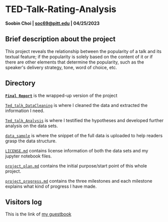 # TED-Talk-Rating-Analysis

**Soobin Choi | soc69@pitt.edu | 04/25/2023**

## Brief description about the project
This project reveals the relationship between the popularity of a talk and its textual feature; if the popularity is solely based on the content of it or if there are other elements that determine the popularity, such as the speaker's delivery strategy, tone, word of choice, etc.

## Directory

[**`Final Report`**](https://github.com/Data-Science-for-Linguists-2023/TED-Talk-Rating-Analysis/blob/main/final_paper.md) is the wrapped-up version of the project

[`Ted_talk_DataCleaning`](https://github.com/Data-Science-for-Linguists-2023/TED-Talk-Rating-Analysis/blob/main/code/TED_talk_DataCleaning.ipynb) is where I cleaned the data and extracted the information I need. 

[`Ted_talk_Analysis`](https://github.com/Data-Science-for-Linguists-2023/TED-Talk-Rating-Analysis/blob/main/code/TED_talk_Analysis.ipynb) is where I testified the hypotheses and developed further analysis on the data sets.

[`data_sample`](https://github.com/Data-Science-for-Linguists-2023/TED-Talk-Rating-Analysis/tree/main/data_sample) is where the snippet of the full data is uploaded to help readers grasp the data structure.

[`LICENSE.md`](https://github.com/Data-Science-for-Linguists-2023/TED-Talk-Rating-Analysis/blob/main/LICENSE.md) contains license information of both the data sets and my jupyter notebook files.

[`project_plan.md`](https://github.com/Data-Science-for-Linguists-2023/TED-Talk-Rating-Analysis/blob/main/project_plan.md) contains the initial purpose/start point of this whole project.

[`project_progress.md`](https://github.com/Data-Science-for-Linguists-2023/TED-Talk-Rating-Analysis/blob/main/progress_report.md) contains the three milestones and each milestone explains what kind of progress I have made.



## Visitors log
This is the link of [my guestbook](https://github.com/Data-Science-for-Linguists-2023/Class-Lounge/blob/main/guestbooks/soobin.md)